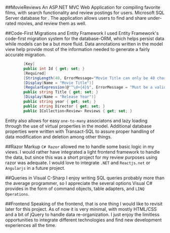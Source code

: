 ##MovieReviews
An ASP.NET MVC Web Application for compiling favorite films, with search functionality and review postings for users. Microsoft SQL Server database for . The application allows users to find and share under-rated movies, and review them as well. 

##Code-First Migrations and Entity Framework
I used Entity Framework's code-first migration system for the database-ORM, which helps persist data while models can be a but more fluid. Data annotations written in the model view help provide most of the information needed to generate a fairly accurate migration. 

```C#
        [Key]
        public int Id { get; set; }
        [Required]
        [StringLength(40, ErrorMessage="Movie Title can only be 40 characters")]
        [Display(Name = "Movie Title")]
        [RegularExpression(@"^\d+{4}$", ErrorMessage = "Must be a valid year")]
        public string Title { get; set; }
        [Display(Name = "Release Year")]
        public string year { get; set; }
        public string Director { get; set; }
        public ICollection<Review> Reviews { get; set; }
 ```
Entity also allows for easy `one-to-many` associatons and lazy loading through the use of virtual properties in the model. Additional database properties were written with Transact-SQL to assure proper handling of data modification and deletion among other things. 

##Razor Markup
`C# Razor` allowed me to handle some basic logic in my views. I would rather have integrated a light frontend framework to handle the data, but since this was a short project for my review purposes using razor was adequate. I would love to integrate `.NET` and `Reactjs.net` or `Angularjs` in a future project. 

##Queries in Visual C-Sharp
I enjoy writing SQL queries probably more than the average programmer, so I appreciate the several options Visual C# provides in the form of command objects, table adapters, and `LINQ Operations`. 

##Frontend
Speaking of the frontend, that is one thing I would like to revisit later for this project. As of now it is very minimal, with mostly HTML/CSS and a bit of jQuery to handle data re-organization. I just enjoy the limitless opportunities to integrate different technologies and find new development experiences all the time. 

